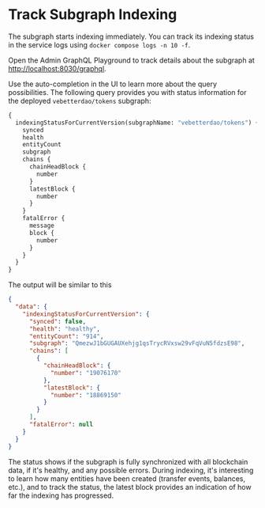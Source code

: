 # Track Subgraph Indexing

The subgraph starts indexing immediately. You can track its indexing status in the service logs using `docker compose logs -n 10 -f`.

Open the Admin GraphQL Playground to track details about the subgraph at [http://localhost:8030/graphql](http://localhost:8030/graphql).

Use the auto-completion in the UI to learn more about the query possibilities. The following query provides you with status information for the deployed `vebetterdao/tokens` subgraph:

```graphql
{
  indexingStatusForCurrentVersion(subgraphName: "vebetterdao/tokens") {
    synced
    health
    entityCount
    subgraph
    chains {
      chainHeadBlock {
        number
      }
      latestBlock {
        number
      }
    }
    fatalError {
      message
      block {
        number
      }
    }
  }
}
```

The output will be similar to this

```json
{
  "data": {
    "indexingStatusForCurrentVersion": {
      "synced": false,
      "health": "healthy",
      "entityCount": "914",
      "subgraph": "QmezwJ1bGUGAUXehjg1qsTrycRVxsw29vFqVuN5fdzsE98",
      "chains": [
        {
          "chainHeadBlock": {
            "number": "19076170"
          },
          "latestBlock": {
            "number": "18869150"
          }
        }
      ],
      "fatalError": null
    }
  }
}
```

The status shows if the subgraph is fully synchronized with all blockchain data, if it's healthy, and any possible errors. During indexing, it's interesting to learn how many entities have been created (transfer events, balances, etc.), and to track the status, the latest block provides an indication of how far the indexing has progressed.
